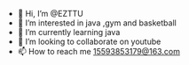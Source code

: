 - 👋 Hi, I’m @EZTTU
- 👀 I’m interested in java ,gym and basketball
- 🌱 I’m currently learning java
- 💞️ I’m looking to collaborate on youtube
- 📫 How to reach me 15593853179@163.com
